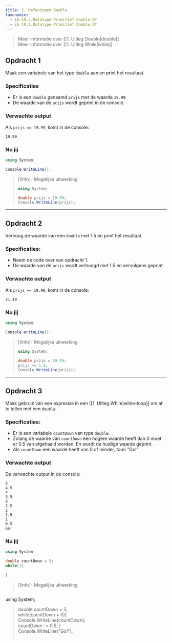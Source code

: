 ```yaml
---
title: 2. Oefeningen Double
taxonomie:
  - ib-19.2.Datatype-Primitief-Double.DT
  - ib-19.3.Datatype-Primitief-Double.DT
---
```


> Meer informatie over [[1. Uitleg Double|double]] \
> Meer informatie over [[1. Uitleg While|while]]

## Opdracht 1
Maak een variabele van het type `double` aan en print het resultaat.

### Specificaties
- Er is een `double` genaamd `prijs` met de waarde `19.99`.
- De waarde van de `prijs` wordt geprint in de console.

### Verwachte output
Als `prijs == 19.99`, komt in de console:
```
19.99
```

### Nu jij
``` csharp runner
using System;

Console.WriteLine();
``` 

> [!info]- Mogelijke uitwerking
> ``` csharp
> using System;
> 
> double prijs = 19.99;
> Console.WriteLine(prijs);
> ```

---

## Opdracht 2
Verhoog de waarde van een `double` met 1.5 en print het resultaat.

### Specificaties:
- Neem de code over van opdracht 1.
- De waarde van de `prijs` wordt verhoogd met 1.5 en vervolgens geprint.

### Verwachte output
Als `prijs == 19.99`, komt in de console:
```
21.49
```

### Nu jij
```csharp runner
using System;

Console.WriteLine();
``` 

> [!info]- Mogelijke uitwerking
> ``` csharp
> using System;
> 
> double prijs = 19.99;
> prijs += 1.5;
> Console.WriteLine(prijs);
> ```

---

## Opdracht 3
Maak gebruik van een expressie in een [[1. Uitleg While|while-loop]] om af te tellen met een `double`.

### Specificaties:
- Er is een variabele `countDown` van type `double`.
- Zolang de waarde van `countDown` een hogere waarde heeft dan 0 moet er 0.5 van afgehaald worden. En wordt de huidige waarde geprint.
- Als `countDown` een waarde heeft van 0 of minder, toon "Go!"

### Verwachte output
De verwachte output in de console:
```
5
4.5
4
3.5
3
2.5
2
1.5
1
0.5
Go!
```

### Nu jij
```csharp runner
using System;

double countDown = 5;
while(){
	
}
```

> [!info]- Mogelijke uitwerking
> ``` csharp
using System;  
> 
> double countDown = 5;  
> while(countDown > 0){  
>   Console.WriteLine(countDown);  
>   countDown -= 0.5;
> }  
> Console.WriteLine("Go!");
> ```
